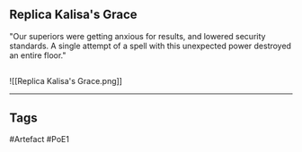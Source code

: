 ## Replica Kalisa's Grace
"Our superiors were getting anxious for results, and lowered security standards.
A single attempt of a spell with this unexpected power destroyed an entire floor."
##
![[Replica Kalisa's Grace.png]]

---
## Tags
#Artefact
#PoE1